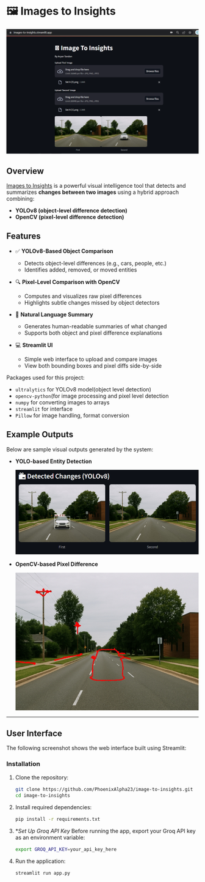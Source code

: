 # 🖼️ Images to Insights
![Streamlit UI](assets/Capture.PNG)
## Overview

[Images to Insights](https://images-to-insights.streamlit.app/) is a powerful visual intelligence tool that detects and summarizes **changes between two images** using a hybrid approach combining:

- **YOLOv8 (object-level difference detection)**
- **OpenCV (pixel-level difference detection)**

## Features

- ✅ **YOLOv8-Based Object Comparison**
  - Detects object-level differences (e.g., cars, people, etc.)
  - Identifies added, removed, or moved entities

- 🔍 **Pixel-Level Comparison with OpenCV**
  - Computes and visualizes raw pixel differences
  - Highlights subtle changes missed by object detectors

- 🧾 **Natural Language Summary**
  - Generates human-readable summaries of what changed
  - Supports both object and pixel difference explanations

- 💻 **Streamlit UI**
  - Simple web interface to upload and compare images
  - View both bounding boxes and pixel diffs side-by-side

Packages used for this project:

- `ultralytics` for YOLOv8 model(object level detection)
- `opencv-python`(for image processing and pixel level detection
- `numpy` for converting images to arrays
- `streamlit` for interface
- `Pillow` for image handling, format conversion
## Example Outputs

Below are sample visual outputs generated by the system:

- **YOLO-based Entity Detection**
  
  ![YOLO Output](assets/YOLO.PNG)

- **OpenCV-based Pixel Difference**

  ![OpenCV Output](assets/OpenCV.jpg)

---

## User Interface

The following screenshot shows the web interface built using Streamlit:



### Installation

1. Clone the repository:
   ```bash
   git clone https://github.com/PhoenixAlpha23/image-to-insights.git
   cd image-to-insights
2. Install required dependencies:
   ```bash
   pip install -r requirements.txt
3. **Set Up Groq API Key* Before running the app, export your Groq API key as an environment variable:
   ```bash
   export GROQ_API_KEY=your_api_key_here

4. Run the application:
   ```bash
   streamlit run app.py
  
